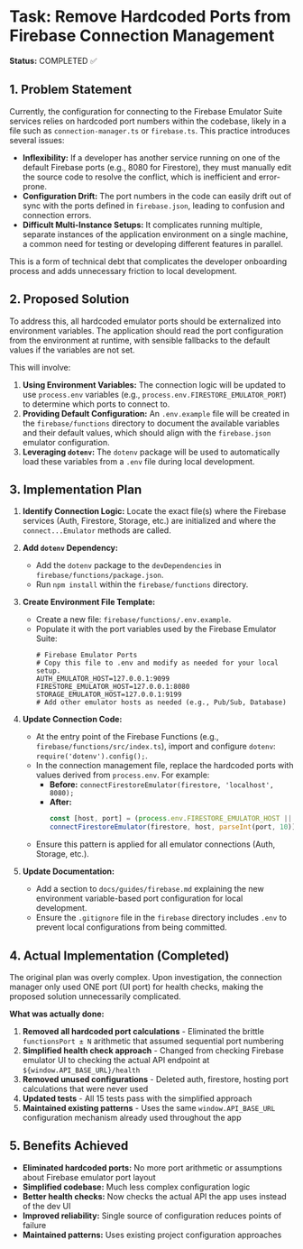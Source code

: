 # Task: Remove Hardcoded Ports from Firebase Connection Management

**Status:** COMPLETED ✅

## 1. Problem Statement

Currently, the configuration for connecting to the Firebase Emulator Suite services relies on hardcoded port numbers within the codebase, likely in a file such as `connection-manager.ts` or `firebase.ts`. This practice introduces several issues:

- **Inflexibility:** If a developer has another service running on one of the default Firebase ports (e.g., 8080 for Firestore), they must manually edit the source code to resolve the conflict, which is inefficient and error-prone.
- **Configuration Drift:** The port numbers in the code can easily drift out of sync with the ports defined in `firebase.json`, leading to confusion and connection errors.
- **Difficult Multi-Instance Setups:** It complicates running multiple, separate instances of the application environment on a single machine, a common need for testing or developing different features in parallel.

This is a form of technical debt that complicates the developer onboarding process and adds unnecessary friction to local development.

## 2. Proposed Solution

To address this, all hardcoded emulator ports should be externalized into environment variables. The application should read the port configuration from the environment at runtime, with sensible fallbacks to the default values if the variables are not set.

This will involve:

1.  **Using Environment Variables:** The connection logic will be updated to use `process.env` variables (e.g., `process.env.FIRESTORE_EMULATOR_PORT`) to determine which ports to connect to.
2.  **Providing Default Configuration:** An `.env.example` file will be created in the `firebase/functions` directory to document the available variables and their default values, which should align with the `firebase.json` emulator configuration.
3.  **Leveraging `dotenv`:** The `dotenv` package will be used to automatically load these variables from a `.env` file during local development.

## 3. Implementation Plan

1.  **Identify Connection Logic:** Locate the exact file(s) where the Firebase services (Auth, Firestore, Storage, etc.) are initialized and where the `connect...Emulator` methods are called.

2.  **Add `dotenv` Dependency:**
    - Add the `dotenv` package to the `devDependencies` in `firebase/functions/package.json`.
    - Run `npm install` within the `firebase/functions` directory.

3.  **Create Environment File Template:**
    - Create a new file: `firebase/functions/.env.example`.
    - Populate it with the port variables used by the Firebase Emulator Suite:
      ```
      # Firebase Emulator Ports
      # Copy this file to .env and modify as needed for your local setup.
      AUTH_EMULATOR_HOST=127.0.0.1:9099
      FIRESTORE_EMULATOR_HOST=127.0.0.1:8080
      STORAGE_EMULATOR_HOST=127.0.0.1:9199
      # Add other emulator hosts as needed (e.g., Pub/Sub, Database)
      ```

4.  **Update Connection Code:**
    - At the entry point of the Firebase Functions (e.g., `firebase/functions/src/index.ts`), import and configure `dotenv`: `require('dotenv').config();`.
    - In the connection management file, replace the hardcoded ports with values derived from `process.env`. For example:
      - **Before:** `connectFirestoreEmulator(firestore, 'localhost', 8080);`
      - **After:**
        ```typescript
        const [host, port] = (process.env.FIRESTORE_EMULATOR_HOST || 'localhost:8080').split(':');
        connectFirestoreEmulator(firestore, host, parseInt(port, 10));
        ```
    - Ensure this pattern is applied for all emulator connections (Auth, Storage, etc.).

5.  **Update Documentation:**
    - Add a section to `docs/guides/firebase.md` explaining the new environment variable-based port configuration for local development.
    - Ensure the `.gitignore` file in the `firebase` directory includes `.env` to prevent local configurations from being committed.

## 4. Actual Implementation (Completed)

The original plan was overly complex. Upon investigation, the connection manager only used ONE port (UI port) for health checks, making the proposed solution unnecessarily complicated.

**What was actually done:**

1. **Removed all hardcoded port calculations** - Eliminated the brittle `functionsPort ± N` arithmetic that assumed sequential port numbering
2. **Simplified health check approach** - Changed from checking Firebase emulator UI to checking the actual API endpoint at `${window.API_BASE_URL}/health`
3. **Removed unused configurations** - Deleted auth, firestore, hosting port calculations that were never used
4. **Updated tests** - All 15 tests pass with the simplified approach
5. **Maintained existing patterns** - Uses the same `window.API_BASE_URL` configuration mechanism already used throughout the app

## 5. Benefits Achieved

- **Eliminated hardcoded ports:** No more port arithmetic or assumptions about Firebase emulator port layout
- **Simplified codebase:** Much less complex configuration logic
- **Better health checks:** Now checks the actual API the app uses instead of the dev UI
- **Improved reliability:** Single source of configuration reduces points of failure
- **Maintained patterns:** Uses existing project configuration approaches
